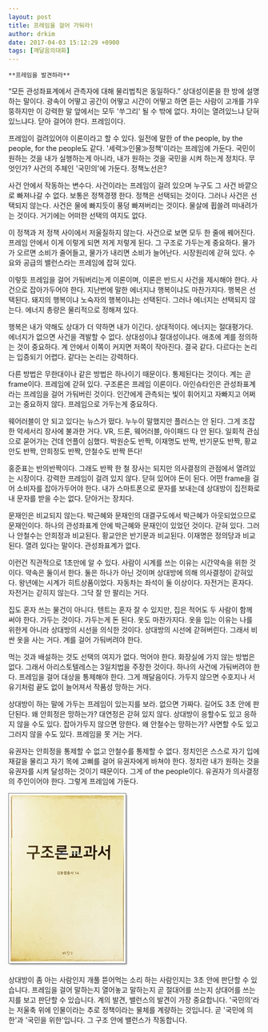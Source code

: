 ```yaml
---
layout: post
title: 프레임을 걸어 가둬라!
author: drkim
date: 2017-04-03 15:12:29 +0900
tags: [깨달음의대화]
---
```

 

    **프레임을 발견하라**

  


“모든 관성좌표계에서 관측자에 대해 물리법칙은 동일하다.” 상대성이론을 한 방에 설명하는 말이다. 광속이 어떻고 공간이 어떻고 시간이 어떻고 하면 듣는 사람이 고개를 갸우뚱하지만 이 강력한 말 앞에서는 모두 '쑤그리' 될 수 밖에 없다. 차이는 열려있느냐 닫혀 있느냐다. 닫아 걸어야 한다. 프레임이다. 

  


프레임이 걸려있어야 이론이라고 할 수 있다. 일전에 말한 of the people, by the people, for the people도 같다. '세력≫인물≫정책'이라는 프레임에 가둔다. 국민이 원하는 것을 내가 실행하는게 아니라, 내가 원하는 것을 국민을 시켜 하는게 정치다. 무엇인가? 사건의 주체인 '국민의'에 가둔다. 정책노선은?

  


사건 안에서 작동하는 변수다. 사건이라는 프레임이 걸려 있으며 누구도 그 사건 바깥으로 빠져나갈 수 없다. 보통은 정책경쟁 한다. 정책은 선택되는 것이다. 그러나 사건은 선택되지 않는다. 사건은 물에 빠지듯이 풍덩 빠져버리는 것이다. 물살에 휩쓸려 떠내려가는 것이다. 거기에는 어떠한 선택의 여지도 없다. 

  


이 정책과 저 정책 사이에서 저울질하지 않는다. 사건으로 보면 모두 한 줄에 꿰어진다. 프레임 안에서 이게 이렇게 되면 저게 저렇게 된다. 그 구조로 가두는게 중요하다. 물가가 오르면 소비가 줄어들고, 물가가 내리면 소비가 늘어난다. 시장원리에 갇혀 있다. 수요와 공급의 밸런스라는 프레임에 잡혀 있다. 

  


이렇듯 프레임을 걸어 가둬버리는게 이론이며, 이론은 반드시 사건을 제시해야 한다. 사건으로 잡아가두어야 한다. 지난번에 말한 에너지냐 행복이냐도 마찬가지다. 행복은 선택된다. 돼지의 행복이냐 노숙자의 행복이냐는 선택된다. 그러나 에너지는 선택되지 않는다. 에너지 총량은 물리적으로 정해져 있다. 

  


행복은 내가 약해도 상대가 더 약하면 내가 이긴다. 상대적이다. 에너지는 절대평가다. 에너지가 없으면 사건을 격발할 수 없다. 상대성이냐 절대성이냐다. 애초에 계를 정의하는 것이 중요하다. 계 안에서 이쪽이 커지면 저쪽이 작아진다. 결국 같다. 다르다는 논리는 입증되기 어렵다. 같다는 논리는 강력하다. 

  


다른 방법은 무한대이나 같은 방법은 하나이기 때문이다. 통제된다는 것이다. 계는 곧 frame이다. 프레임에 갇혀 있다. 구조론은 프레임 이론이다. 아인슈타인은 관성좌표계라는 프레임을 걸어 가둬버린 것이다. 인간에게 관측되는 빛이 휘어지고 자빠지고 어쩌고는 중요하지 않다. 프레임으로 가두는게 중요하다. 

  


웨어러블이 안 되고 있다는 뉴스가 떴다. 누누이 말했지만 플러스는 안 된다. 그게 조잡한 악세서리 장사에 불과한 거다. VR, 드론, 웨어러블, 아이패드 다 안 된다. 일회적 관심으로 묻어가는 건데 언플이 심했다. 박원순도 반짝, 이재명도 반짝, 반기문도 반짝, 황교안도 반짝, 안희정도 반짝, 안철수도 반짝 뜬다! 

  


홍준표는 반의반짝이다. 그래도 반짝 한 철 장사는 되지만 의사결정의 관점에서 열려있는 시장이다. 강력한 프레임이 걸려 있지 않다. 닫혀 있어야 돈이 된다. 어떤 frame을 걸어 소비자를 잡아가두어야 한다. 내가 스마트폰으로 문자를 보내는데 상대방이 집전화로 내 문자를 받을 수는 없다. 닫아거는 장치다. 

  


문재인은 비교되지 않는다. 박근혜와 문재인의 대결구도에서 박근혜가 아웃되었으므로 문재인이다. 하나의 관성좌표계 안에 박근혜와 문재인이 있었던 것이다. 갇혀 있다. 그러나 안철수는 안희정과 비교된다. 황교안은 반기문과 비교된다. 이재명은 정의당과 비교된다. 열려 있다는 말이다. 관성좌표계가 없다.

  


이런건 직관적으로 1초만에 알 수 있다. 사람이 시계를 쓰는 이유는 시간약속을 위한 것이다. 약속은 둘이서 한다. 둘은 하나가 아닌 것이며 상대방에 의해 의사결정이 갇혀있다. 왕년에는 시계가 히트상품이었다. 자동차는 좌석이 둘 이상이다. 자전거는 혼자다. 자전거는 갇히지 않는다. 그닥 잘 안 팔리는 거다. 

  


집도 혼자 쓰는 물건이 아니다. 텐트는 혼자 잘 수 있지만, 집은 적어도 두 사람이 함께 써야 한다. 가두는 것이다. 가두는게 돈 된다. 옷도 마찬가지다. 옷을 입는 이유는 나를 위한게 아니라 상대방의 시선을 의식한 것이다. 상대방의 시선에 갇혀버린다. 그래서 비싼 옷을 사는 거다. 계를 걸어 가둬버려야 한다. 

  


먹는 것과 배설하는 것도 선택의 여지가 없다. 먹어야 한다. 화장실에 가지 않는 방법은 없다. 그래서 아리스토텔레스는 3일치법을 주장한 것이다. 하나의 사건에 가둬버려야 한다. 프레임을 걸어 대상을 통제해야 한다. 그게 깨달음이다. 가두지 않으면 수호지나 서유기처럼 끝도 없이 늘어져서 작품성 망하는 거다.

  


상대방이 하는 말에 가두는 프레임이 있는지를 보라. 없으면 가짜다. 길어도 3초 안에 판단된다. 왜 안희정은 망하는가? 대연정은 갇혀 있지 않다. 상대방이 응할수도 있고 응하지 않을 수도 있다. 잡아가두지 않으면 망한다. 왜 안철수는 망하는가? 사면할 수도 있고 그러지 않을 수도 있다. 프레임을 못 거는 거다.

  


유권자는 안희정을 통제할 수 없고 안철수를 통제할 수 없다. 정치인은 스스로 자기 입에 재갈을 물리고 자기 목에 고삐를 걸어 유권자에게 바쳐야 한다. 정치란 내가 원하는 것을 유권자를 시켜 달성하는 것이기 때문이다. 그게 of the people이다. 유권자가 의사결정의 주인이어야 한다. 그렇게 프레임에 가둔다.

  


  



 
![](/files/attach/images/198/599/827/20170108_234810.jpg) 

  


상대방이 좀 아는 사람인지 개풀 뜯어먹는 소리 하는 사람인지는 3초 안에 판단할 수 있습니다. 프레임을 걸어 말하는지 열어놓고 말하는지 곧 절대어를 쓰는지 상대어를 쓰는지를 보고 판단할 수 있습니다. 계의 발견, 밸런스의 발견이 가장 중요합니다. '국민의'라는 저울축 위에 인물이라는 추로 정책이라는 물체를 계량하는 것입니다. 곧 '국민에 의한'과 '국민을 위한'입니다. 그 구조 안에 밸런스가 작동합니다.